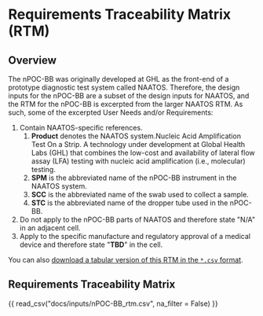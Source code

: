# Requirements Traceability Matrix (RTM)

## Overview

The nPOC-BB was originally developed at GHL as the front-end of a prototype diagnostic test system called NAATOS. Therefore, the design inputs for the nPOC-BB are a subset of the design inputs for NAATOS, and the RTM for the nPOC-BB is excerpted from the larger NAATOS RTM. As such, some of the excerpted User Needs and/or Requirements:

1. Contain NAATOS-specific references.
    1. **Product** denotes the NAATOS system.Nucleic Acid Amplification Test On a Strip. A technology under development at Global Health Labs (GHL) that combines the low-cost and availability of lateral flow assay (LFA) testing with nucleic acid amplification (i.e., molecular) testing.
    2. **SPM** is the abbreviated name of the nPOC-BB instrument in the NAATOS system.
    3. **SCC** is the abbreviated name of the swab used to collect a sample.
    4. **STC** is the abbreviated name of the dropper tube used in the nPOC-BB.
2. Do not apply to the nPOC-BB parts of NAATOS and therefore state "N/A" in an adjacent cell.
3. Apply to the specific manufacture and regulatory approval of a medical device and therefore state "**TBD**" in the cell.

You can also [download a tabular version of this RTM in the ```*.csv``` format](./nPOC-BB_rtm.csv).

## Requirements Traceability Matrix

{{ read_csv("docs/inputs/nPOC-BB_rtm.csv", na_filter = False) }}
